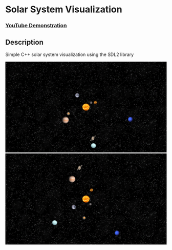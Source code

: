 <h1>Solar System Visualization</h1>

 ### [YouTube Demonstration]()

<h2>Description</h2>
Simple C++ solar system visualization using the SDL2 library

![](images/screenshot1.png)
![](images/screenshot2.png)
